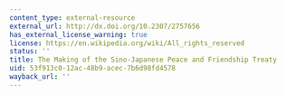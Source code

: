 ```yaml
---
content_type: external-resource
external_url: http://dx.doi.org/10.2307/2757656
has_external_license_warning: true
license: https://en.wikipedia.org/wiki/All_rights_reserved
status: ''
title: The Making of the Sino-Japanese Peace and Friendship Treaty
uid: 53f913c0-12ac-48b9-acec-7b6d98fd4578
wayback_url: ''
---
```

